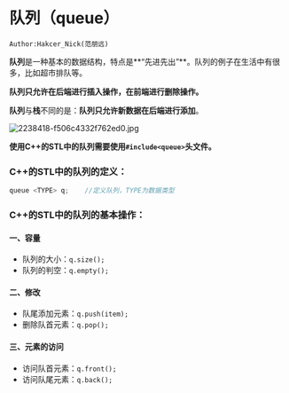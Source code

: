# **队列（queue）**

```
Author:Hakcer_Nick(范朋远)
```

**队列**是一种基本的数据结构，特点是**“先进先出”**。队列的例子在生活中有很多，比如超市排队等。

**队列只允许在后端进行插入操作，在前端进行删除操作。**

**队列**与**栈**不同的是：**队列只允许新数据在后端进行添加**。

![2238418-f506c4332f762ed0.jpg](https://i.loli.net/2021/07/23/XeEkUvtaYigfucW.jpg)

**使用C++的STL中的队列需要使用`#include<queue>`头文件。**

### **C++的STL中的队列的定义：**

```c++
queue <TYPE> q;    //定义队列，TYPE为数据类型
```

### **C++的STL中的队列的基本操作：**

#### **一、容量**

- 队列的大小：`q.size();`
- 队列的判空：`q.empty();`

#### **二、修改**

- 队尾添加元素：`q.push(item);`
- 删除队首元素：`q.pop();`

#### **三、元素的访问**

- 访问队首元素：`q.front();`
- 访问队尾元素：`q.back();`

